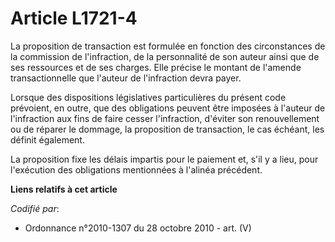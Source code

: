# Article L1721-4

La proposition de transaction est formulée en fonction des circonstances de la commission de l'infraction, de la personnalité
de son auteur ainsi que de ses ressources et de ses charges. Elle précise le montant de l'amende transactionnelle que
l'auteur de l'infraction devra payer.

Lorsque des dispositions législatives particulières du présent code prévoient, en outre, que des obligations peuvent être
imposées à l'auteur de l'infraction aux fins de faire cesser l'infraction, d'éviter son renouvellement ou de réparer le
dommage, la proposition de transaction, le cas échéant, les définit également.

La proposition fixe les délais impartis pour le paiement et, s'il y a lieu, pour l'exécution des obligations mentionnées à
l'alinéa précédent.

**Liens relatifs à cet article**

_Codifié par_:

  - Ordonnance n°2010-1307 du 28 octobre 2010 - art. (V)
